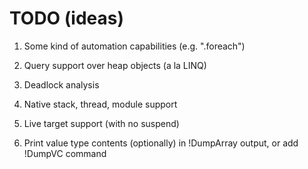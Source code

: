 # TODO (ideas)

1. Some kind of automation capabilities (e.g. ".foreach")

2. Query support over heap objects (a la LINQ)

3. Deadlock analysis

4. Native stack, thread, module support

5. Live target support (with no suspend)

6. Print value type contents (optionally) in !DumpArray output, or add !DumpVC command